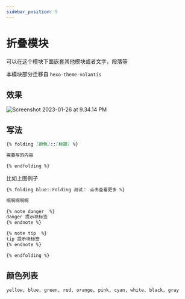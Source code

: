 ```yaml
---
sidebar_position: 5
---
```


# 折叠模块

可以在这个模块下面嵌套其他模块或者文字，段落等

本模块部分迁移自 `hexo-theme-volantis`

## 效果

![Screenshot 2023-01-26 at 9.34.14 PM](https://evan.beee.top/img/2023/01/26/ade3c1205a969a2f69f1327225166288.png)

## 写法

```markdown
{% folding [颜色]::[标题] %}

需要写的内容

{% endfolding %}
```

比如上图例子

```markdown
{% folding blue::Folding 测试： 点击查看更多 %}

啊啊啊啊啊

{% note danger  %}
danger 提示块标签
{% endnote %}

{% note tip  %}
tip 提示块标签
{% endnote %}

{% endfolding %}
```

## 颜色列表

```markdown
yellow, blue, green, red, orange, pink, cyan, white, black, gray
```

